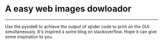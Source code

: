 # A easy web images dowloador

***

Use the pyside6 to achieve the output of spider code to print on the GUI simultaneously. 
It's inspired a some blog on stackoverflow. 
Hope it can give some inspiration to you. 
